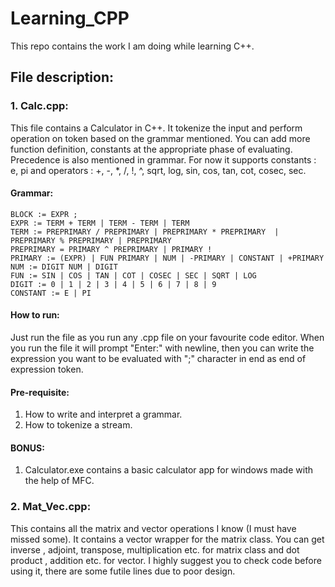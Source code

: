 # Learning_CPP
This repo contains the work I am doing while learning C++.

## File description:
### 1. Calc.cpp:
   This file contains a Calculator in C++. It tokenize the input and perform operation on token based on the grammar mentioned. You can add more function definition, constants at the appropriate phase of evaluating. Precedence is also mentioned in grammar. For now it supports constants : e, pi and operators : +, -, *, /, !, ^, sqrt, log, sin, cos, tan, cot, cosec, sec.
 
   #### Grammar:
    BLOCK := EXPR ;
    EXPR := TERM + TERM | TERM - TERM | TERM 
    TERM := PREPRIMARY / PREPRIMARY | PREPRIMARY * PREPRIMARY  | PREPRIMARY % PREPRIMARY | PREPRIMARY
    PREPRIMARY = PRIMARY ^ PREPRIMARY | PRIMARY !
    PRIMARY := (EXPR) | FUN PRIMARY | NUM | -PRIMARY | CONSTANT | +PRIMARY
    NUM := DIGIT NUM | DIGIT
    FUN := SIN | COS | TAN | COT | COSEC | SEC | SQRT | LOG
    DIGIT := 0 | 1 | 2 | 3 | 4 | 5 | 6 | 7 | 8 | 9
    CONSTANT := E | PI
   #### How to run:
   Just run the file as you run any .cpp file on your favourite code editor. When you run the file it will prompt "Enter:" with newline, then you can write the expression you want to be evaluated with ";" character in end as end of expression token.
  #### Pre-requisite:
  1) How to write and interpret a grammar.
  2) How to tokenize a stream.
   #### BONUS:
   1) Calculator.exe contains a basic calculator app for windows made with the help of MFC.
### 2. Mat_Vec.cpp:
   This contains all the matrix and vector operations I know (I must have missed some). It contains a vector wrapper for the matrix class. You can get inverse , adjoint, transpose, multiplication etc. for matrix class and dot product , addition etc. for vector. I highly suggest you to check code before using it, there are some futile lines due to poor design.

